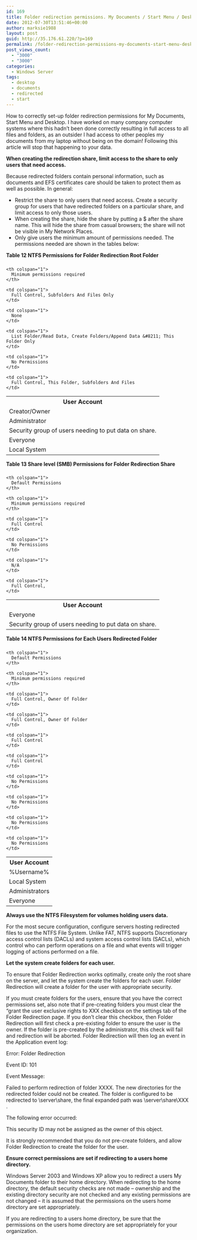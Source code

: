 ```yaml
---
id: 169
title: Folder redirection permissions. My Documents / Start Menu / Desktop
date: 2012-07-30T13:51:46+00:00
author: marksie1988
layout: post
guid: http://35.176.61.220/?p=169
permalink: /folder-redirection-permissions-my-documents-start-menu-desktop/
post_views_count:
  - "3000"
  - "3000"
categories:
  - Windows Server
tags:
  - desktop
  - documents
  - redirected
  - start
---
```

How to correctly set-up folder redirection permissions for My Documents, Start Menu and Desktop. I have worked on many company computer systems where this hadn&#8217;t been done correctly resulting in full access to all files and folders, as an outsider I had access to other peoples my documents from my laptop without being on the domain! Following this article will stop that happening to your data.  
<!--more-->

**When creating the redirection share, limit access to the share to only users that need access.**  
<!--more-->

Because redirected folders contain personal information, such as documents and EFS certificates care should be taken to protect them as well as possible. In general:

  * Restrict the share to only users that need access. Create a security group for users that have redirected folders on a particular share, and limit access to only those users.
  * When creating the share, hide the share by putting a $ after the share name. This will hide the share from casual browsers; the share will not be visible in My Network Places.
  * Only give users the minimum amount of permissions needed. The permissions needed are shown in the tables below:

**Table 12 NTFS Permissions for Folder Redirection Root Folder**

### 

<table>
  <tr>
    <th colspan="1">
      User Account
    </th>
    
    <th colspan="1">
      Minimum permissions required
    </th>
  </tr>
  
  <tr>
    <td colspan="1">
      Creator/Owner
    </td>
    
    <td colspan="1">
      Full Control, Subfolders And Files Only
    </td>
  </tr>
  
  <tr>
    <td colspan="1">
      Administrator
    </td>
    
    <td colspan="1">
      None
    </td>
  </tr>
  
  <tr>
    <td colspan="1">
      Security group of users needing to put data on share.
    </td>
    
    <td colspan="1">
      List Folder/Read Data, Create Folders/Append Data &#8211; This Folder Only
    </td>
  </tr>
  
  <tr>
    <td colspan="1">
      Everyone
    </td>
    
    <td colspan="1">
      No Permissions
    </td>
  </tr>
  
  <tr>
    <td colspan="1">
      Local System
    </td>
    
    <td colspan="1">
      Full Control, This Folder, Subfolders And Files
    </td>
  </tr>
</table>

**Table 13 Share level (SMB) Permissions for Folder Redirection Share**

### 

<table>
  <tr>
    <th colspan="1">
      User Account
    </th>
    
    <th colspan="1">
      Default Permissions
    </th>
    
    <th colspan="1">
      Minimum permissions required
    </th>
  </tr>
  
  <tr>
    <td colspan="1">
      Everyone
    </td>
    
    <td colspan="1">
      Full Control
    </td>
    
    <td colspan="1">
      No Permissions
    </td>
  </tr>
  
  <tr>
    <td colspan="1">
      Security group of users needing to put data on share.
    </td>
    
    <td colspan="1">
      N/A
    </td>
    
    <td colspan="1">
      Full Control,
    </td>
  </tr>
</table>

**Table 14 NTFS Permissions for Each Users Redirected Folder**

### 

<table>
  <tr>
    <th colspan="1">
      User Account
    </th>
    
    <th colspan="1">
      Default Permissions
    </th>
    
    <th colspan="1">
      Minimum permissions required
    </th>
  </tr>
  
  <tr>
    <td colspan="1">
      %Username%
    </td>
    
    <td colspan="1">
      Full Control, Owner Of Folder
    </td>
    
    <td colspan="1">
      Full Control, Owner Of Folder
    </td>
  </tr>
  
  <tr>
    <td colspan="1">
      Local System
    </td>
    
    <td colspan="1">
      Full Control
    </td>
    
    <td colspan="1">
      Full Control
    </td>
  </tr>
  
  <tr>
    <td colspan="1">
      Administrators
    </td>
    
    <td colspan="1">
      No Permissions
    </td>
    
    <td colspan="1">
      No Permissions
    </td>
  </tr>
  
  <tr>
    <td colspan="1">
      Everyone
    </td>
    
    <td colspan="1">
      No Permissions
    </td>
    
    <td colspan="1">
      No Permissions
    </td>
  </tr>
</table>

**Always use the NTFS Filesystem for volumes holding users data.**

For the most secure configuration, configure servers hosting redirected files to use the NTFS File System. Unlike FAT, NTFS supports Discretionary access control lists (DACLs) and system access control lists (SACLs), which control who can perform operations on a file and what events will trigger logging of actions performed on a file.

**Let the system create folders for each user.**

To ensure that Folder Redirection works optimally, create only the root share on the server, and let the system create the folders for each user. Folder Redirection will create a folder for the user with appropriate security.

If you must create folders for the users, ensure that you have the correct permissions set, also note that if pre-creating folders you must clear the &#8220;grant the user exclusive rights to XXX checkbox on the settings tab of the Folder Redirection page. If you don&#8217;t clear this checkbox, then Folder Redirection will first check a pre-existing folder to ensure the user is the owner. If the folder is pre-created by the administrator, this check will fail and redirection will be aborted. Folder Redirection will then log an event in the Application event log:

Error: Folder Redirection

Event ID: 101

Event Message:

Failed to perform redirection of folder XXXX. The new directories for the redirected folder could not be created. The folder is configured to be redirected to \\server\share, the final expanded path was \\server\share\XXX .

The following error occurred:

This security ID may not be assigned as the owner of this object.

It is strongly recommended that you do not pre-create folders, and allow Folder Redirection to create the folder for the user.

**Ensure correct permissions are set if redirecting to a users home directory.**

Windows Server 2003 and Windows XP allow you to redirect a users My Documents folder to their home directory. When redirecting to the home directory, the default security checks are not made &#8211; ownership and the existing directory security are not checked and any existing permissions are not changed &#8211; it is assumed that the permissions on the users home directory are set appropriately.

If you are redirecting to a users home directory, be sure that the permissions on the users home directory are set appropriately for your organization.
